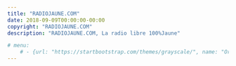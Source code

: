 ```yaml
---
title: "RADIOJAUNE.COM"
date: 2018-09-09T00:00:00-00:00
copyright: "RADIOJAUNE.COM"
description: "RADIOJAUNE.COM, La radio libre 100%Jaune"

# menu:
    # - {url: "https://startbootstrap.com/themes/grayscale/", name: "Original"}
---
```

